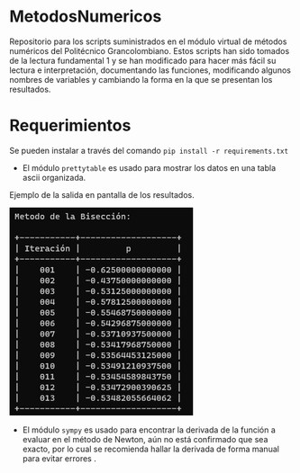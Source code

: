 # MetodosNumericos
Repositorio para los scripts suministrados en el módulo virtual de métodos numéricos del Politécnico Grancolombiano. 
Estos scripts han sido tomados de la lectura fundamental 1 y se han modificado para hacer más fácil su lectura e interpretación, documentando las funciones, modificando algunos nombres de variables y cambiando la forma en la que se presentan los resultados.

# Requerimientos

Se pueden instalar a través del comando `pip install -r requirements.txt`

- El módulo `prettytable` es usado para mostrar los datos en una tabla ascii organizada.

Ejemplo de la salida en pantalla de los resultados.

![Ejemplo de salida](/imagenes/ejemplo_salida.png)

- El módulo `sympy` es usado para encontrar la derivada de la función a evaluar en el método de Newton, aún no está confirmado que sea exacto, por lo cual se recomienda hallar la derivada de forma manual para evitar errores . 